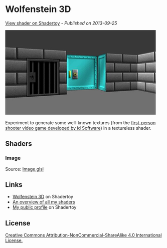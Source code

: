 ﻿# Wolfenstein 3D
[View shader on Shadertoy](https://www.shadertoy.com/view/4sfGWX) - _Published on 2013-09-25_ 

![thumbnail](./thumbnail.jpg)

Experiment to generate some well-known textures (from the [first-person shooter video game developed by id Software](https://en.wikipedia.org/wiki/Wolfenstein_3D)) in a textureless shader.
## Shaders

### Image

Source: [Image.glsl](./Image.glsl)

## Links
* [Wolfenstein 3D](https://www.shadertoy.com/view/4sfGWX) on Shadertoy
* [An overview of all my shaders](https://reindernijhoff.net/shadertoy/)
* [My public profile](https://www.shadertoy.com/user/reinder) on Shadertoy

## License

[Creative Commons Attribution-NonCommercial-ShareAlike 4.0 International License.](https://creativecommons.org/licenses/by-nc-sa/4.0/)

